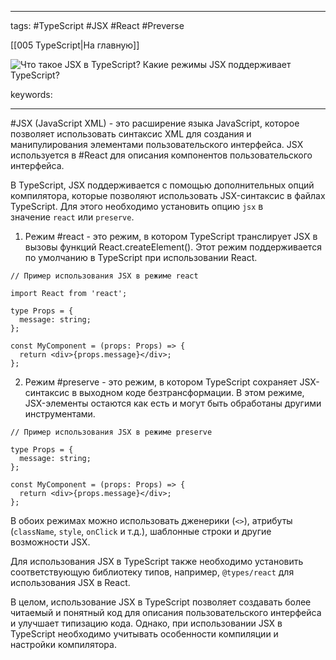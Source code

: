 ____

tags: #TypeScript #JSX #React #Preverse

[[005 TypeScript|На главную]]

![Что такое JSX в TypeScript? Какие режимы JSX поддерживает TypeScript?](https://youtu.be/TOn-1RrowKE?t=212)

keywords:

_____

#JSX (JavaScript XML) - это расширение языка JavaScript, которое позволяет использовать синтаксис XML для создания и манипулирования элементами пользовательского интерфейса. 
JSX используется в #React для описания компонентов пользовательского интерфейса.

В TypeScript, JSX поддерживается с помощью дополнительных опций компилятора, которые позволяют использовать JSX-синтаксис в файлах TypeScript. Для этого необходимо установить опцию `jsx` в значение `react` или `preserve`.

1.  Режим #react - это режим, в котором TypeScript транслирует JSX в вызовы функций React.createElement(). Этот режим поддерживается по умолчанию в TypeScript при использовании React.

```
// Пример использования JSX в режиме react

import React from 'react';

type Props = {
  message: string;
};

const MyComponent = (props: Props) => {
  return <div>{props.message}</div>;
};
```

2.  Режим #preserve - это режим, в котором TypeScript сохраняет JSX-синтаксис в выходном коде безтрансформации. В этом режиме, JSX-элементы остаются как есть и могут быть обработаны другими инструментами.

```
// Пример использования JSX в режиме preserve

type Props = {
  message: string;
};

const MyComponent = (props: Props) => {
  return <div>{props.message}</div>;
};
```

В обоих режимах можно использовать дженерики (`<>`), атрибуты (`className`, `style`, `onClick` и т.д.), шаблонные строки и другие возможности JSX.

Для использования JSX в TypeScript также необходимо установить соответствующую библиотеку типов, например, `@types/react` для использования JSX в React.

В целом, использование JSX в TypeScript позволяет создавать более читаемый и понятный код для описания пользовательского интерфейса и улучшает типизацию кода. Однако, при использовании JSX в TypeScript необходимо учитывать особенности компиляции и настройки компилятора.